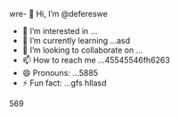 wre- 👋 Hi, I’m @defereswe
- 👀 I’m interested in ...
- 🌱 I’m currently learning ...asd
- 💞️ I’m looking to collaborate on ...
- 📫 How to reach me ...45545546fh6263
- 😄 Pronouns: ...5885
- ⚡ Fun fact: ...gfs
hllasd
<!---fds
defereswe/defereswe is a ✨ special ✨ repository because its `README.md` (this file) appears on your GitHub profile.
You can click the Preview link to take a look at your changes.
--->
569
